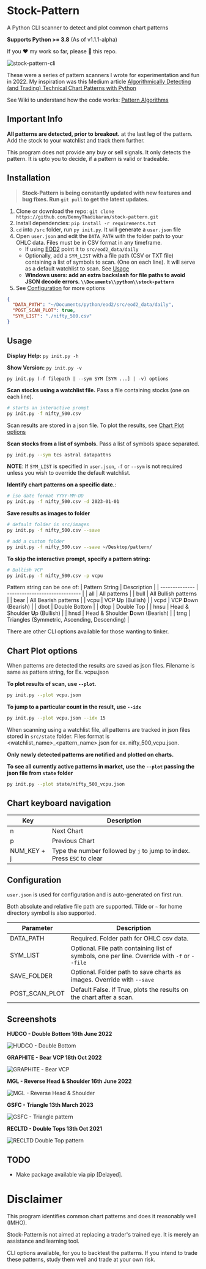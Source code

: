 # Stock-Pattern

A Python CLI scanner to detect and plot common chart patterns

**Supports Python >= 3.8** (As of v1.1.1-alpha)

If you :heart: my work so far, please :star2: this repo.

![stock-pattern-cli](https://res.cloudinary.com/doyu4uovr/image/upload/s--PG_RPaP6--/c_scale,f_auto,w_800/v1706704565/stock-pattern/stock-pattern-cli_sbw1ny.png)

These were a series of pattern scanners I wrote for experimentation and fun in 2022. My inspiration was this Medium article [Algorithmically Detecting (and Trading) Technical Chart Patterns with Python](https://medium.com/automation-generation/algorithmically-detecting-and-trading-technical-chart-patterns-with-python-c577b3a396ed)

See Wiki to understand how the code works: [Pattern Algorithms](https://github.com/BennyThadikaran/stock-pattern/wiki/Pattern-Algorithms)

## Important Info

**All patterns are detected, prior to breakout.** at the last leg of the pattern. Add the stock to your watchlist and track them further.

This program does not provide any buy or sell signals. It only detects the pattern. It is upto you to decide, if a pattern is valid or tradeable.

## Installation

> **Stock-Pattern is being constantly updated with new features and bug fixes. Run `git pull` to get the latest updates.**

1. Clone or download the repo: `git clone https://github.com/BennyThadikaran/stock-pattern.git`
2. Install dependencies: `pip install -r requirements.txt`
3. `cd` into `/src` folder, run `py init.py`. It will generate a `user.json` file
4. Open `user.json` and edit the `DATA_PATH` with the folder path to your OHLC data. Files must be in CSV format in any timeframe.
   - If using [EOD2](https://github.com/BennyThadikaran/eod2) point it to `src/eod2_data/daily`
   - Optionally, add a `SYM_LIST` with a file path (CSV or TXT file) containing a list of symbols to scan. (One on each line). It will serve as a default watchlist to scan. See [Usage](#usage)
   - **Windows users: add an extra backslash for file paths to avoid JSON decode errors. `\\Documents\\python\\stock-pattern`**
5. See [Configuration](#configuration) for more options


```json
{
  "DATA_PATH": "~/Documents/python/eod2/src/eod2_data/daily",
  "POST_SCAN_PLOT": true,
  "SYM_LIST": "./nifty_500.csv"
}
```

## Usage

**Display Help:** `py init.py -h`

**Show Version:** `py init.py -v`

`py init.py (-f filepath | --sym SYM [SYM ...] | -v) options`

**Scan stocks using a watchlist file.** Pass a file containing stocks (one on each line).

```bash
# starts an interactive prompt
py init.py -f nifty_500.csv
```

Scan results are stored in a json file. To plot the results, see [Chart Plot options](#chart-plot-options)

**Scan stocks from a list of symbols.** Pass a list of symbols space separated.

```bash
py init.py --sym tcs astral datapattns
```

**NOTE**: If `SYM_LIST` is specified in `user.json`, `-f` or `--sym` is not required unless you wish to override the default watchlist.

**Identify chart patterns on a specific date.**:

```bash
# iso date format YYYY-MM-DD
py init.py -f nifty_500.csv -d 2023-01-01
```

**Save results as images to folder**

```bash
# default folder is src/images
py init.py -f nifty_500.csv --save
```

```bash
# add a custom folder
py init.py -f nifty_500.csv --save ~/Desktop/pattern/
```
**To skip the interactive prompt, specify a pattern string:**

```bash
# Bullish VCP
py init.py -f nifty_500.csv -p vcpu
```

Pattern string can be one of:
| Pattern String | Description                    |
| -------------- | ------------------------------ |
| all            | All patterns                   |
| bull           | All Bullish patterns           |
| bear           | All Bearish patterns           |
| vcpu           | VCP **U**p (Bullish)           |
| vcpd           | VCP **D**own (Bearish)         |
| dbot           | Double Bottom                  |
| dtop           | Double Top                     |
| hnsu           | Head & Shoulder **U**p (Bullish) |
| hnsd           | Head & Shoulder **D**own (Bearish) |
| trng           | Triangles (Symmetric, Ascending, Descending) |

There are other CLI options available for those wanting to tinker.

## Chart Plot options

When patterns are detected the results are saved as json files. Filename is same as pattern string, for Ex. vcpu.json

**To plot results of scan, use `--plot`**. 
```bash
py init.py --plot vcpu.json
```

**To jump to a particular count in the result, use `--idx`**
```bash
py init.py --plot vcpu.json --idx 15
```

When scanning using a watchlist file, all patterns are tracked in json files stored in `src/state` folder. Files format is <watchlist_name>_<pattern_name>.json for ex. nifty_500_vcpu.json.

**Only newly detected patterns are notified and plotted on charts.**

**To see all currently active patterns in market, use the `--plot` passing the json file from `state` folder**
```bash
py init.py --plot state/nifty_500_vcpu.json
```

## Chart keyboard navigation

| Key             | Description    |
| --------------- | -------------- |
| n               | Next Chart     |
| p               | Previous Chart |
| NUM_KEY + j     | Type the number followed by `j` to jump to index. Press `ESC` to clear  |

## Configuration

`user.json` is used for configuration and is auto-generated on first run. 

Both absolute and relative file path are supported. Tilde or `~` for home directory symbol is also supported.

| Parameter         | Description                                                                                  |
|-------------------|----------------------------------------------------------------------------------------------|
| DATA_PATH         | Required. Folder path for OHLC csv data.                                                     |
| SYM_LIST          | Optional. File path containing list of symbols, one per line. Override with `-f` or `--file` |
| SAVE_FOLDER       | Optional. Folder path to save charts as images. Override with `--save`                       |
| POST_SCAN_PLOT    | Default False. If True, plots the results on the chart after a scan.                         |




## Screenshots

**HUDCO - Double Bottom 16th June 2022**

![HUDCO - Double Bottom](https://res.cloudinary.com/doyu4uovr/image/upload/s--nQ10RsSG--/c_scale,f_auto,w_700/v1702918851/stock-pattern/hudco-double-bottom_dtcvwj.png)

**GRAPHITE - Bear VCP 18th Oct 2022**

![GRAPHITE - Bear VCP](https://res.cloudinary.com/doyu4uovr/image/upload/s--LLToQmNv--/c_scale,f_auto,w_700/v1702918851/stock-pattern/graphite-bear-vcp_yi7cmv.png)

**MGL - Reverse Head & Shoulder 16th June 2022**

![MGL - Reverse Head & Shoulder](https://res.cloudinary.com/doyu4uovr/image/upload/s--RsyvqU2E--/c_scale,f_auto,w_700/v1702918852/stock-pattern/mgl-reverse-hns_pwkmel.png)

**GSFC - Triangle 13th March 2023**

![GSFC - Triangle pattern](https://res.cloudinary.com/doyu4uovr/image/upload/s--oiNVrg8u--/c_scale,f_auto,w_700/v1702918851/stock-pattern/gsfc-triangle_j32yi3.png)

**RECLTD - Double Tops 13th Oct 2021**

![RECLTD Double Top pattern](https://res.cloudinary.com/doyu4uovr/image/upload/s--lFTiRydt--/c_scale,f_auto,w_700/v1702918852/stock-pattern/recltd-double-top_accoad.png)

## TODO

- Make package available via pip [Delayed].

# Disclaimer

This program identifies common chart patterns and does it reasonably well (IMHO).

Stock-Pattern is not aimed at replacing a trader's trained eye. It is merely an assistance and learning tool.

CLI options available, for you to backtest the patterns. If you intend to trade these patterns, study them well and trade at your own risk.
